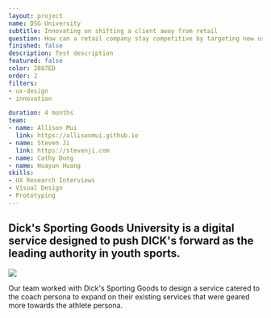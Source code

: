 ```yaml
---
layout: project
name: DSG University
subtitle: Innovating on shifting a client away from retail
question: How can a retail company stay competitive by targeting new user personas?
finished: false
description: Test description
featured: false
color: 2887ED
order: 2
filters:
- ux-design
- innovation

duration: 4 months
team:
- name: Allison Mui
  link: https://allisonmui.github.io
- name: Steven Ji
  link: https://stevenji.com
- name: Cathy Dong
- name: Huayun Huang
skills:
- UX Research Interviews
- Visual Design
- Prototyping
---
```


## Dick's Sporting Goods University is a digital service designed to push DICK's forward as the leading authority in youth sports.

<div class="one-two-column-layout">
	<div>
		<img src="{{ site.baseurl }}/img/{{ page.name }}-grid.png" />
	</div>
	<div>
		<p>
			Our team worked with Dick's Sporting Goods to design a service catered to the coach persona to expand on their existing services that were geared more towards the athlete persona.
		</p>
	</div>
</div>
